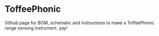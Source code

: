 # ToffeePhonic
Github page for BOM, schematic and instructions to make a ToffeePhonic range sensing instrument. yay!
